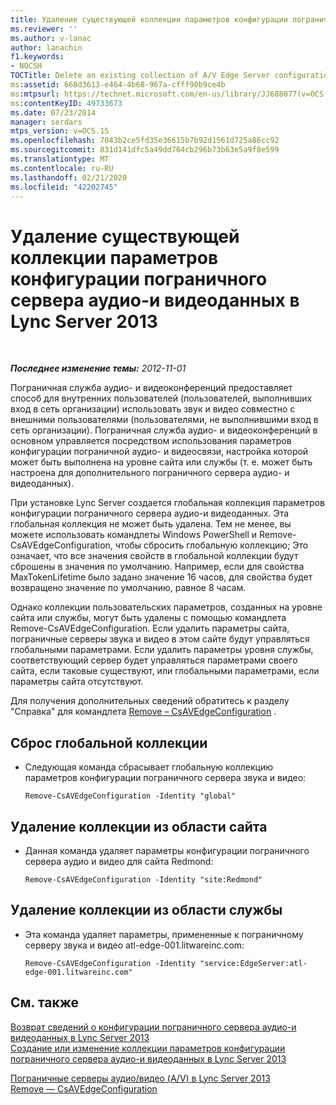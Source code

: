 ```yaml
---
title: Удаление существующей коллекции параметров конфигурации пограничного сервера аудио-и видеоданных
ms.reviewer: ''
ms.author: v-lanac
author: lanachin
f1.keywords:
- NOCSH
TOCTitle: Delete an existing collection of A/V Edge Server configuration settings
ms:assetid: 668d3613-e464-4b68-967a-cfff90b9ce4b
ms:mtpsurl: https://technet.microsoft.com/en-us/library/JJ688077(v=OCS.15)
ms:contentKeyID: 49733673
ms.date: 07/23/2014
manager: serdars
mtps_version: v=OCS.15
ms.openlocfilehash: 7043b2ce5fd35e36615b7b92d1561d725a86cc92
ms.sourcegitcommit: 831d141dfc5a49dd764cb296b73b63e5a9f8e599
ms.translationtype: MT
ms.contentlocale: ru-RU
ms.lasthandoff: 02/21/2020
ms.locfileid: "42202745"
---
```

<div data-xmlns="http://www.w3.org/1999/xhtml">

<div class="topic" data-xmlns="http://www.w3.org/1999/xhtml" data-msxsl="urn:schemas-microsoft-com:xslt" data-cs="https://msdn.microsoft.com/">

<div data-asp="https://msdn2.microsoft.com/asp">

# <a name="delete-an-existing-collection-of-av-edge-server-configuration-settings-in-lync-server-2013"></a>Удаление существующей коллекции параметров конфигурации пограничного сервера аудио-и видеоданных в Lync Server 2013

</div>

<div id="mainSection">

<div id="mainBody">

<span> </span>

_**Последнее изменение темы:** 2012-11-01_

Пограничная служба аудио- и видеоконференций предоставляет способ для внутренних пользователей (пользователей, выполнивших вход в сеть организации) использовать звук и видео совместно с внешними пользователями (пользователями, не выполнившими вход в сеть организации). Пограничная служба аудио- и видеоконференций в основном управляется посредством использования параметров конфигурации пограничной аудио- и видеосвязи, настройка которой может быть выполнена на уровне сайта или службы (т. е. может быть настроена для дополнительного пограничного сервера аудио- и видеоданных).

При установке Lync Server создается глобальная коллекция параметров конфигурации пограничного сервера аудио-и видеоданных. Эта глобальная коллекция не может быть удалена. Тем не менее, вы можете использовать командлеты Windows PowerShell и Remove-CsAVEdgeConfiguration, чтобы сбросить глобальную коллекцию; Это означает, что все значения свойств в глобальной коллекции будут сброшены в значения по умолчанию. Например, если для свойства MaxTokenLifetime было задано значение 16 часов, для свойства будет возвращено значение по умолчанию, равное 8 часам.

Однако коллекции пользовательских параметров, созданных на уровне сайта или службы, могут быть удалены с помощью командлета Remove-CsAVEdgeConfiguration. Если удалить параметры сайта, пограничные серверы звука и видео в этом сайте будут  управляться глобальными параметрами. Если удалить параметры уровня службы, соответствующий сервер будет управляться параметрами своего сайта, если таковые существуют, или глобальными параметрами, если параметры сайта отсутствуют.

Для получения дополнительных сведений обратитесь к разделу "Справка" для командлета [Remove – CsAVEdgeConfiguration](https://technet.microsoft.com/library/Gg398786(v=OCS.15)) .

<div>

## <a name="to-reset-the-global-collection"></a>Сброс глобальной коллекции

  - Следующая команда сбрасывает глобальную коллекцию параметров конфигурации пограничного сервера звука и видео:
    
        Remove-CsAVEdgeConfiguration -Identity "global"

</div>

<div>

## <a name="to-remove-a-collection-from-the-site-scope"></a>Удаление коллекции из области сайта

  - Данная команда удаляет параметры конфигурации пограничного сервера аудио и видео для сайта Redmond:
    
        Remove-CsAVEdgeConfiguration -Identity "site:Redmond"

</div>

<div>

## <a name="to-remove-a-collection-from-the-service-scope"></a>Удаление коллекции из области службы

  - Эта команда удаляет параметры, примененные к пограничному серверу звука и видео atl-edge-001.litwareinc.com:
    
        Remove-CsAVEdgeConfiguration -Identity "service:EdgeServer:atl-edge-001.litwareinc.com"

</div>

<div>

## <a name="see-also"></a>См. также


[Возврат сведений о конфигурации пограничного сервера аудио-и видеоданных в Lync Server 2013](lync-server-2013-return-a-v-edge-server-configuration-information.md)  
[Создание или изменение коллекции параметров конфигурации пограничного сервера аудио-и видеоданных в Lync Server 2013](lync-server-2013-create-or-modify-a-collection-of-a-v-edge-server-configuration-settings.md)  


[Пограничные серверы аудио/видео (A/V) в Lync Server 2013](lync-server-2013-audio-video-a-v-edge-servers.md)  
[Remove — CsAVEdgeConfiguration](https://technet.microsoft.com/library/Gg398786(v=OCS.15))  
  

</div>

</div>

<span> </span>

</div>

</div>

</div>

